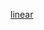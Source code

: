 [linear](https://github.com/bakosa90/IntroductionToJava/blob/master/BasicsOfSoftwareCodeDevelopment/src/linearProgram/linear.jpg)

